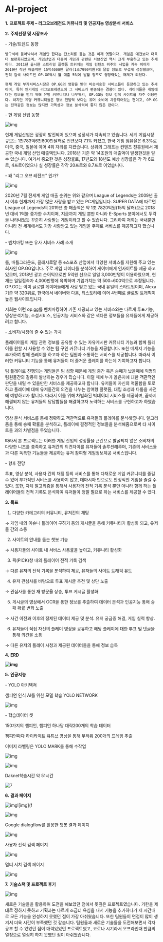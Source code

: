 # AI-project

**1.**  **프로젝트 주제 – 리그오브레전드 커뮤니티 및 인공지능 영상분석 서비스**

**2.**  **주제선정 및 시장조사**

\-   기술/트렌드 동향

```
방구석에 틀어박혀서 게임만 한다는 잔소리를 듣는 것은 이제 옛말이다. 게임은 예전보다 더욱 더 보편화되었으며, 게임산업과 더불어 게임과 관련된 서브산업 역시 크게 부흥하고 있는 추세이다. 2011년 출시한 스트리밍 플랫폼 트위치는 게임 컨텐츠 위주의 사업을 계속 이어가 2019년 작년 매출액만 15억4000만 달러(1조7990억원)에 달할 정도로 무섭게 성장했으며, 전적 검색 사이트인 OP.GG역시 월 매출 5억에 달할 정도로 영향력있는 매체가 되었다. 
 
현재 게임 부가서비스시장은 OP.GG의 영향을 받아 비슷비슷한 서비스들이 등장하고 있는 추세이며, 특히 인기게임 리그오브레전드에 그 서비스가 편중되는 경향이 있다. 게이머들은 게임에 대한 정보를 얻기 위해 유명 커뮤니티나 나무위키, OP.GG등 정보 검색 사이트를 자주 이용한다. 하지만 유명 커뮤니티들은 정보 전달력 보다는 유머 소비에 치중되어있는 편이고, OP.GG는 전적같은 정보는 많지만 가독성과 정보 분석력이 좋지 않은 편이다.
```

\-   현 게임 산업 동향

![img](C:\Users\wansu\Desktop\AI-project\img\1.PNG)

현재 게임산업은 굉장히 발전되어 있으며 성장세가 지속되고 있습니다. 세계 게임시장 규모는 1천783억6천800만달러로 전년보다 7.1% 커졌고, 한국 게임 점유율은 6.3%로 미국, 중국, 일본에 이어 4위 자리를 지켰습니다. 상위의 그래프는 컨텐츠 진흥원에서 제공한 국내 게임 산업 매출액입니다. 2018년 기준 약 14조원의 매출액이 발생한것을 알 수 있습니다. 여기서 중요한 것은 성장률로, 17년도와 18년도 예상 성장률은 각 각 6프로, 4프로이었으나 실 성장률은 각각 20프로와 8.7프로 이었습니다.

\-   왜 "리그 오브 레전드" 인가?

![img](C:\Users\wansu\Desktop\AI-project\img\2.PNG)

2020년 7월 전세계 게임 매출 순위는 위와 같으며 League of Legends는 2009년 출시 이후 현재까지 가장 많은 사랑을 받고 있는 PC게임입니다. SUPER DATA에 따르면 League of Legends의 2019년 총 매출액은 약 1조 7820억원(15억 달러)으로 2018년 대비 1억불 증가한 수치이며, 지금까지 게임 뿐만 아니라 E-Sports 분야에서도 두각을 나타내었듯 꾸준히 사랑받는 게임이라고 할 수 있습니다. 그리하여 저희는 국내뿐만 아니라 전 세계에서도 가장 사랑받고 있는 게임을 주제로 서비스를 제공하고자 했습니다.

\-   벤치마킹 또는 유사 서비스 사례 소개

![img](C:\Users\wansu\Desktop\AI-project\img\3.PNG)

롤, 배틀그라운드, 클래시로얄 등 e스포츠 산업에서 다양한 서비스를 지원해 주고 있는 회사인 OP.GG입니다. 주로 게임 데이터를 분석하여 게이머에게 인사이트를 제공 하고 있으며, 2018년 광고 순이익으로만 5억원 선으로 일일 3,000만명이 이용하였으며, 현재는 일일접속자 4,000만명에 육박하며 기업가치는 약 500~600억으로 추정됩니다. OP.GG는 이미 글로벌 게이머들에게 사랑 받고 있는 국내 유일의 스타트업이며, Alexa 기준 약 320위로, 한국에서 네이버와 다음, 티스토리에 이어 4번째로 글로벌 트래픽이 높은 웹사이트입니다.

저희는 이런 op.gg를 벤치마킹하여 기존 제공되고 있는 서비스와는 다르게 투표기능, 영상분석기능, 소셜서비스, 인공지능 서비스와 같은 색다른 정보들을 유저들에게 제공하려고 합니다.

\-   소비자/시장에 줄 수 있는 가치

플레이어들이 게임 관련 정보를 공유할 수 있는 자유게시판 커뮤니티 기능과 함께 플레이를 원할 시 사용할 수 있는 팀 구인 커뮤니티 기능을 제공합니다. 또한 메세지 기능을 추가하여 함께 플레이를 하고자 하는 팀원과 소통하는 서비스를 제공합니다. 따라서 이러한 커뮤니티 기능을 통해 유저들이 더 즐거운 플레이를 하는데 기여하고자 합니다.

팀 플레이로 진행되는 게임들은 팀 성향 때문에 게임 중간 혹은 승패가 났을때에 익명의 팀원들간의 갈등이 발생하는 경우가 많습니다. 이럴 때에 누가 옳은지에 대한 객관적인 판단을 내릴 수 있을만한 서비스를 제공하고자 합니다. 유저들이 자신의 억울함을 토로하고 플레이에 대해 유저들간의 의견을 나누는 참여형 플랫폼, 대립 조성과 다툼을 사전에 예방하고자 합니다. 따라서 이를 위해 차별화된 빅데이터 서비스를 제공하며, 끝까지 해결되지 않는 유저들의 답답함들을 해결하고자 노력하는 서비스를 구현하고자 하였습니다.

영상 분석 서비스를 통해 정확하고 객관적으로 유저들의 플레이를 분석해줍니다. 알고리즘을 통해 승패 확률을 분석하고, 플레이에 결정적인 정보들을 분석해줌으로써 타 사이트들 과의 차별점을 두었습니다.

따라서 본 프로젝트는 이러한 게임 산업의 성장률을 근간으로 발굴되지 않은 소비자의 다양한 니즈를 충족하고 유저간의 의견차이를 유저들이 솔루션해주며, 기존의 서비스들과 다른 독특한 기능들을 제공하는 유저 참여형 게임정보제공 서비스입니다.

\-   향후 전망

투표, 영상 분석, 사용자 간의 채팅 등의 서비스를 통해 다채로운 게임 커뮤니티를 즐길 수 있어 부가적인 서비스를 사용하지 않고, 데마시아 만으로도 안정적인 게임을 즐길 수 있다. 또한, 자체 알고리즘을 통해서 사용자의 전적 기록 분석 뿐만 아니라 함께 하는 플레이어들의 전적 기록도 분석하여 유저들이 정말 필요로 하는 서비스를 제공할 수 있다.

 

**3.**  **목표**

1. 다양한 카테고리의 커뮤니티, 유저간의 채팅

→ 게임 내의 이슈나 플레이어 구하기 등의 게시글을 통해 커뮤니티가 활성화 되고, 유저들 간의 소통

2. 사이트의 안내를 돕는 챗봇 기능

→ 사용자들의 사이트 내 서비스 사용률을 높이고, 커뮤니티 활성화

3. 픽(PICK)창 내의 플레이어 전적 기록 검색

→ 다른 유저의 전적 기록을 분석하여 제공, 유저들의 사이트 트래픽 유도

4. 유저 관심사를 바탕으로 투표 게시글 추천 및 상단 노출

→ 관심사를 통한 재 방문율 상승, 투표 게시글 활성화

5. 게시글의 영상에서 OCR을 통한 정보를 추출하여 데이터 분석과 인공지능 통해 승패 확률 변화 노출

→ 사건 이전과 이후의 정제된 데이터 제공 및 분석. 유저 궁금증 해결, 게임 실력 향상.

6. 유저들이 직접 자신의 플레이 영상을 공유하고 해당 플레이에 대한 투표 및 댓글을 통해 의견을 소통

→ 다른 유저의 플레이 시청과 제공된 데이터들을 통해 정보 습득

 

 

**4.**  **ERD**

**![img](C:\Users\wansu\Desktop\AI-project\img\4.PNG)**

**5.**  **인공지능**

\-   YOLO 아키텍쳐

챔피언 인식 AI를 위한 모델 학습 YOLO NETWORK

![img](C:\Users\wansu\Desktop\AI-project\img\5.PNG)

\-   학습데이터 셋

150가지의 챔피언, 챔피언 하나당 대략200개의 학습 데이터

챔피언마다 하이라이트 유튜브 영상을 통해 무작위 200개의 프레임 추출

이미지 라벨링은 YOLO MARK를 통해 수작업

![img](C:\Users\wansu\Desktop\AI-project\img\6.PNG)

![img](file:///C:\Users\wansu\AppData\Local\Temp\OICE_79FE0839-68FA-4F18-837D-28DA1C514D06.0\msohtmlclip1\01\clip_image014.jpg)

 

Daknet학습시간 약 51시간

![7](C:\Users\wansu\Desktop\AI-project\img\7.PNG)



**6.** **결과 페이지**

![img](C:\Users\wansu\Desktop\AI-project\img\8.PNG)![img](f

![img](C:\Users\wansu\Desktop\AI-project\img\9.PNG)

 

Google dialogflow를 활용한 챗봇 결과 페이지

![img](C:\Users\wansu\Desktop\AI-project\img\10.PNG)

사용자 전적 검색 페이지

![img](C:\Users\wansu\Desktop\AI-project\img\11.PNG)

멀티 서치 검색 페이지

![img](C:\Users\wansu\Desktop\AI-project\img\12.PNG)

 

 

 

**7.**  **기술스택 및 프로젝트 후기**

 

![img](C:\Users\wansu\Desktop\AI-project\img\13.PNG)

새로운 기술들을 활용하여 도전을 해보았던 점에서 뜻깊은 프로젝트였습니다. 기한을 제대로 정하지 못하고 기획과는 다르게 조금더 욕심을 내서 기능을 추가하다가 제 시간내로 모든 기능을 완성하지 못했던 점이 가장 아쉬웠습니다. 또한 팀원들이 면접이 많이 생겨서 더욱 시간이 부족했던 것 같습니다.  팀원들과 새로운 기술들을 도전해보면서 각자 공부 할 수 있었던 점이 매력있었던 프로젝트였고, 코로나 시기라서 오프라인때 만큼의 열정으로 열심히 하지 못했던 점이 아쉬웠습니다. 